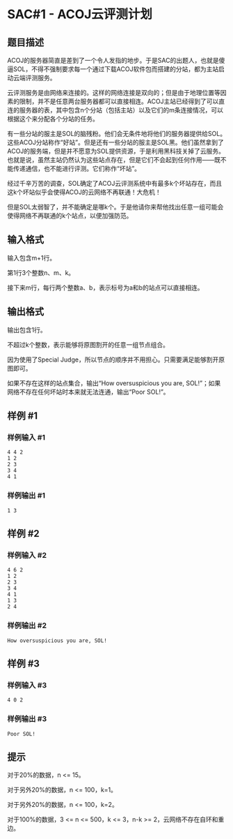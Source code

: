 # SAC#1 - ACOJ云评测计划

## 题目描述

ACOJ的服务器简直是差到了一个令人发指的地步。于是SAC的出题人，也就是傻逼SOL，不得不强制要求每一个通过下载ACOJ软件包而搭建的分站，都为主站启动云端评测服务。

云评测服务是由网络来连接的。这样的网络连接是双向的；但是由于地理位置等因素的限制，并不是任意两台服务器都可以直接相连。ACOJ主站已经得到了可以直连的服务器的表，其中包含n个分站（包括主站）以及它们的m条连接情况，可以根据这个来分配各个分站的任务。

有一些分站的服主是SOL的脑残粉。他们会无条件地将他们的服务器提供给SOL。这些ACOJ分站称作“好站”。但是还有一些分站的服主是SOL黑。他们虽然拿到了ACOJ的服务端，但是并不愿意为SOL提供资源，于是利用黑科技关掉了云服务。也就是说，虽然主站仍然认为这些站点存在，但是它们不会起到任何作用——既不能传递通信，也不能进行评测。它们称作“坏站”。

经过千辛万苦的调查，SOL确定了ACOJ云评测系统中有最多k个坏站存在，而且这k个坏站似乎会使得ACOJ的云网络不再联通！大危机！

但是SOL太弱智了，并不能确定是哪k个。于是他请你来帮他找出任意一组可能会使得网络不再联通的k个站点，以便加强防范。


## 输入格式

输入包含m+1行。

第1行3个整数n、m、k。

接下来m行，每行两个整数a、b，表示标号为a和b的站点可以直接相连。


## 输出格式

输出包含1行。

不超过k个整数，表示能够将原图割开的任意一组节点组合。

因为使用了Special Judge，所以节点的顺序并不用担心。只需要满足能够割开原图即可。

如果不存在这样的站点集合，输出“How oversuspicious you are, SOL!”；如果网络不存在任何坏站时本来就无法连通，输出“Poor SOL!”。


## 样例 #1

### 样例输入 #1
```
4 4 2
1 2
2 3
3 4
4 1
```

### 样例输出 #1

```
1 3
```

## 样例 #2

### 样例输入 #2
```
4 6 2
1 2
2 3
3 4
4 1
1 3
2 4
```

### 样例输出 #2

```
How oversuspicious you are, SOL!
```

## 样例 #3

### 样例输入 #3
```
4 0 2
```

### 样例输出 #3

```
Poor SOL!
```

## 提示

对于20%的数据，n <= 15。

对于另外20%的数据，n <= 100，k=1。

对于另外20%的数据，n <= 100，k=2。

对于100%的数据，3 <= n <= 500，k <= 3，n-k >= 2，云网络不存在自环和重边。

